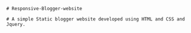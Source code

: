     # Responsive-Blogger-website

    # A simple Static blogger website developed using HTML and CSS and Jquery.
